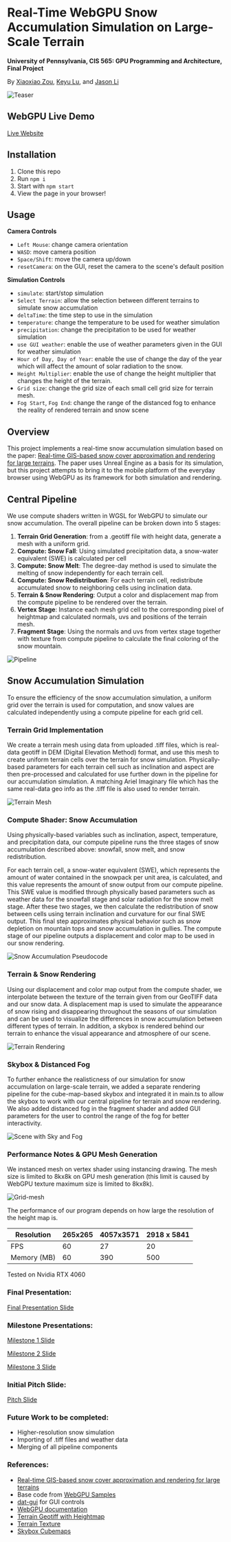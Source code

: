 # Real-Time WebGPU Snow Accumulation Simulation on Large-Scale Terrain

**University of Pennsylvania, CIS 565: GPU Programming and Architecture, Final Project**

By [Xiaoxiao Zou](https://www.linkedin.com/in/xiaoxiao-zou-23482a1b9/), [Keyu Lu](https://www.linkedin.com/in/keyu-lu/), and [Jason Li](https://www.linkedin.com/in/jeylii/)

![Teaser](https://github.com/Cryszzz/CIS-5650-Final-Project/blob/main/img/team-8.gif)

## WebGPU Live Demo

[Live Website](https://cryszzz.github.io/CIS-5650-Final-Project/samples/snowAccumulation)

## Installation
1. Clone this repo
2. Run `npm i`
3. Start with `npm start`
4. View the page in your browser!

## Usage
**Camera Controls**
- `Left Mouse`: change camera orientation
- `WASD`: move camera position
- `Space/Shift`: move the camera up/down
- `resetCamera`: on the GUI, reset the camera to the scene's default position

**Simulation Controls**
- `simulate`: start/stop simulation
- `Select Terrain`: allow the selection between different terrains to simulate snow accumulation
- `deltaTime`: the time step to use in the simulation
- `temperature`: change the temperature to be used for weather simulation
- `precipitation`: change the precipitation to be used for weather simulation
- `use GUI weather`: enable the use of weather parameters given in the GUI for weather simulation
- `Hour of Day, Day of Year`: enable the use of change the day of the year which will affect the amount of solar radiation to the snow.
- `Height Multiplier`: enable the use of change the height multiplier that changes the height of the terrain.
- `Grid size`: change the grid size of each small cell grid size for terrain mesh.
- `Fog Start`, `Fog End`: change the range of the distanced fog to enhance the reality of rendered terrain and snow scene

## Overview

This project implements a real-time snow accumulation simulation based on the paper: [Real-time GIS-based snow cover approximation and rendering for large terrains](https://www.sciencedirect.com/science/article/pii/S0097849317301693?fr=RR-2&ref=pdf_download&rr=821fc7e57b5d421b). The paper uses Unreal Engine as a basis for its simulation, but this project attempts to bring it to the mobile platform of the everyday browser using WebGPU as its framework for both simulation and rendering.

<!-- ![Snow-Accumulation-Gif]() -->

## Central Pipeline

We use compute shaders written in WGSL for WebGPU to simulate our snow accumulation. The overall pipeline can be broken down into 5 stages:

1. **Terrain Grid Generation**: from a .geotiff file with height data, generate a mesh with a uniform grid.
2. **Compute: Snow Fall**: Using simulated precipitation data, a snow-water equivalent (SWE) is calculated per cell
3. **Compute: Snow Melt**: The degree-day method is used to simulate the melting of snow independently for each terrain cell.
4. **Compute: Snow Redistribution**: For each terrain cell, redistribute accumulated snow to neighboring cells using inclination data.
5. **Terrain & Snow Rendering**: Output a color and displacement map from the compute pipeline to be rendered over the terrain.
6. **Vertex Stage**: Instance each mesh grid cell to the corresponding pixel of heightmap and calculated normals, uvs and positions of the terrain mesh.
7. **Fragment Stage**: Using the normals and uvs from vertex stage together with texture from compute pipeline to calculate the final coloring of the snow mountain. 

![Pipeline](https://github.com/Cryszzz/CIS-5650-Final-Project/blob/main/img/Central%20Pipeline.png)

## Snow Accumulation Simulation
To ensure the efficiency of the snow accumulation simulation, a uniform grid over the terrain is used for computation, and snow values are calculated independently using a compute pipeline for each grid cell. 

### Terrain Grid Implementation
We create a terrain mesh using data from uploaded .tiff files, which is real-data geotiff in DEM (Digital Elevation Method) format, and use this mesh to create uniform terrain cells over the terrain for snow simulation. Physically-based parameters for each terrain cell such as inclination and aspect are then pre-processed and calculated for use further down in the pipeline for our accumulation simulation. A matching Ariel Imaginary file which has the same real-data geo info as the .tiff file is also used to render terrain.

![Terrain Mesh](img/terrain.png)

### Compute Shader: Snow Accumulation
Using physically-based variables such as inclination, aspect, temperature, and precipitation data, our compute pipeline runs the three stages of snow accumulation described above: snowfall, snow melt, and snow redistribution. 

For each terrain cell, a snow-water equivalent (SWE), which represents the amount of water contained in the snowpack per unit area, is calculated, and this value represents the amount of snow output from our compute pipeline. This SWE value is modified through physically based parameters such as weather data for the snowfall stage and solar radiation for the snow melt stage. After these two stages, we then calculate the redistribution of snow between cells using terrain inclination and curvature for our final SWE output. This final step approximates physical behavior such as snow depletion on mountain tops and snow accumulation in gullies. The compute stage of our pipeline outputs a displacement and color map to be used in our snow rendering. 

![Snow Accumulation Pseudocode](img/pseudocode.png)

### Terrain & Snow Rendering
Using our displacement and color map output from the compute shader, we interpolate between the texture of the terrain given from our GeoTIFF data and our snow data. A displacement map is used to simulate the appearance of snow rising and disappearing throughout the seasons of our simulation and can be used to visualize the differences in snow accumulation between different types of terrain. In addition, a skybox is rendered behind our terrain to enhance the visual appearance and atmosphere of our scene.

![Terrain Rendering](img/terrain-zoomed-out.png)

### Skybox & Distanced Fog
To further enhance the realisticness of our simulation for snow accumulation on large-scale terrain, we added a separate rendering pipeline for the cube-map-based skybox and integrated it in main.ts to allow the skybox to work with our central pipeline for terrain and snow rendering. We also added distanced fog in the fragment shader and added GUI parameters for the user to control the range of the fog for better interactivity.

![Scene with Sky and Fog](https://github.com/Cryszzz/CIS-5650-Final-Project/blob/main/img/Skybox%20and%20Fog.png)

### Performance Notes & GPU Mesh Generation

We instanced mesh on vertex shader using instancing drawing. The mesh size is limited to 8kx8k on GPU mesh generation (this limit is caused by WebGPU texture maximum size is limited to 8kx8k).

![Grid-mesh](img/mesh.png)

The performance of our program depends on how large the resolution of the height map is.

| Resolution | 265x265 | 4057x3571 | 2918 x 5841|
| ------|------|------|------|
| FPS | 60 | 27| 20|
| Memory (MB)|60 |390| 500|

Tested on Nvidia RTX 4060 

### Final Presentation:
[Final Presentation Slide](https://docs.google.com/presentation/d/1QfnwwhX6g8tM5fp8iDHfXsaPnH0HTaQwD3LWRI_TxFk/edit?usp=sharing)

### Milestone Presentations:
[Milestone 1 Slide](https://docs.google.com/presentation/d/1uNRjlkvVQNS3TbfoODOnT562rLxhvPrwMv3znV_8AW0/edit?usp=sharing)

[Milestone 2 Slide](https://docs.google.com/presentation/d/17AprlqkK8NhQwR6VgV3KRNBkIOB3YXKhVD7bH3x5vaQ/edit?usp=sharing)

[Milestone 3 Slide](https://docs.google.com/presentation/d/1xQUIeNf7sn4tsLwD-Bp2S6V0gC3YropOTHALUkqWU24/edit?usp=sharing)

### Initial Pitch Slide:
[Pitch Slide](https://uluyek.github.io/CIS-5650-Final-Project/samples/snowAccumulation)

### Future Work to be completed:
- Higher-resolution snow simulation
- Importing of .tiff files and weather data
- Merging of all pipeline components

### References:
- [Real-time GIS-based snow cover approximation and rendering for large terrains](https://www.sciencedirect.com/science/article/pii/S0097849317301693?fr=RR-2&ref=pdf_download&rr=821fc7e57b5d421b)
- Base code from [WebGPU Samples](https://webgpu.github.io/webgpu-samples)
- [dat-gui](https://github.com/dataarts/dat.gui) for GUI controls
- [WebGPU documentation](https://www.w3.org/TR/webgpu/)
- [Terrain Geotiff with Heightmap](https://search.asf.alaska.edu/#/)
- [Terrain Texture](https://www.google.com/earth/about/)
- [Skybox Cubemaps](https://polyhaven.com/a/sunflowers_puresky)


